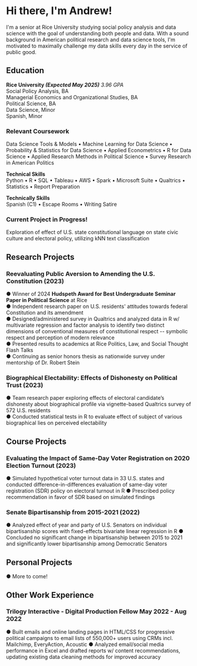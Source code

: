# Hi there, I'm Andrew!

I'm a senior at Rice University studying social policy analysis and data science with the goal of understanding both people and data. With a sound background in American political research and data science tools, I'm motivated to maximally challenge my data skills every day in the service of public good.

## Education
**Rice University _(Expected May 2025)_** _3.96 GPA_  
Social Policy Analysis, BA  
Managerial Economics and Organizational Studies, BA  
Political Science, BA  
Data Science, Minor  
Spanish, Minor  

### Relevant Coursework
Data Science Tools & Models • Machine Learning for Data Science • Probability & Statistics for Data Science • Applied Econometrics • R for Data Science • Applied Research Methods in Political Science • Survey Research in American Politics
 
**Technical Skills**  
Python • R • SQL • Tableau • AWS • Spark • Microsoft Suite • Qualtrics • Statistics • Report Preparation  
  
**Technically Skills**  
Spanish (C1) • Escape Rooms • Writing Satire  

### Current Project in Progress!
Exploration of effect of U.S. state constitutional language on state civic culture and electoral policy, utilizing kNN text classification

## Research Projects
### Reevaluating Public Aversion to Amending the U.S. Constitution (2023)
● Winner of 2024 **Hudspeth Award for Best Undergraduate Seminar Paper in Political Science** at Rice  
● Independent research paper on U.S. residents' attitudes towards federal Constitution and its amendment  
● Designed/administered survey in Qualtrics and analyzed data in R w/ multivariate regression and
factor analysis to identify two distinct dimensions of conventional measures of constitutional respect -- symbolic respect and perception of modern relevance  
● Presented results to academics at Rice Politics, Law, and Social Thought Flash Talks    
● Continuing as senior honors thesis as nationwide survey under mentorship of Dr. Robert Stein  

### Biographical Electability: Effects of Dishonesty on Political Trust (2023)
● Team research paper exploring effects of electoral candidate’s dishonesty about biographical profile via vignette-based Qualtrics survey of 572 U.S. residents  
● Conducted statistical tests in R to evaluate effect of subject of various biographical lies on perceived electability  

## Course Projects
### Evaluating the Impact of Same-Day Voter Registration on 2020 Election Turnout (2023)
● Simulated hypothetical voter turnout data in 33 U.S. states and conducted difference-in-differences evaluation of same-day voter registration (SDR) policy on electoral turnout in R
● Prescribed policy recommendation in favor of SDR based on simulated findings

### Senate Bipartisanship from 2015-2021 (2022)
● Analyzed effect of year and party of U.S. Senators on individual bipartisanship scores with fixed-effects bivariate linear regression in R
● Concluded no significant change in bipartisanship between 2015 to 2021 and significantly lower bipartisanship among Democratic Senators

## Personal Projects
● More to come!

## Other Work Experience
### Trilogy Interactive - Digital Production Fellow May 2022 - Aug 2022
● Built emails and online landing pages in HTML/CSS for progressive political campaigns to email lists of 550,000+ users using CRMs incl. Mailchimp, EveryAction, Acoustic
● Analyzed email/social media performance in Excel and dra fted reports w/ content recommendations, updating existing data cleaning methods for improved accuracy
